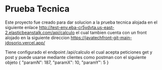 # Prueba Tecnica
Este proyecto fue creado para dar solucion a la prueba tecnica alojada en el siguiente enlace http://test-env.eba-cr5ydvta.us-east-2.elasticbeanstalk.com/api/calculo
el cual tambien cuenta con un front alojado en la siguiente direccion https://javatechfront-git-main-jdosorio.vercel.app/

Tiene configurado el endpoint /api/calculo el cual acepta peticiones get y post y puede usarse mediante clientes como postman con el siguiente objeto 
{
    "paramN": 187,
    "paramX": 10,
    "paramY": 5
}


